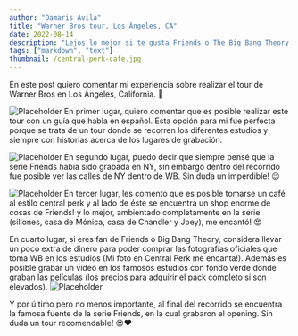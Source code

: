 ```yaml
---
author: "Damaris Avila"
title: "Warner Bros tour, Los Ángeles, CA"
date: 2022-08-14
description: "Lejos lo mejor si te gusta Friends o The Big Bang Theory."
tags: ["markdown", "text"]
thumbnail: /central-perk-cafe.jpg
---
```



En este post quiero comentar mi experiencia sobre realizar el tour de Warner Bros en Los Ángeles, California. <span class="emojify">:star2:</span>

![Placeholder](/WB-5.jpg)
En primer lugar, quiero comentar que es posible realizar este tour con un guía que habla en español. Esta opción para mi fue perfecta porque se trata de un tour donde se recorren los diferentes estudios y siempre con historias acerca de los lugares de grabación.

![Placeholder](/WB-6.jpg)
En segundo lugar, puedo decir que siempre pensé que la serie Friends había sido grabada en NY, sin embargo dentro del recorrido fue posible ver las calles de NY dentro de WB. Sin duda un imperdible! <span class="emojify">:wink:</span>

![Placeholder](/WB-7.jpg)
En tercer lugar, les comento que es posible tomarse un café al estilo central perk y al lado de éste se encuentra un shop enorme de cosas de Friends! y lo mejor, ambientado completamente en la serie (sillones, casa de Mónica, casa de Chandler y Joey), me encantó! <span class="emojify">:heart_eyes:</span>

En cuarto lugar, si eres fan de Friends o Big Bang Theory, considera llevar un poco extra de dinero para poder comprar las fotografías oficiales que toma WB en los estudios (Mi foto en Central Perk me encanta!). Además es posible grabar un video en los famosos estudios con fondo verde donde graban las películas (los precios para adquirir el pack completo si son elevados).
![Placeholder](/sillon.jpg)

Y por último pero no menos importante, al final del recorrido se encuentra la famosa fuente de la serie Friends, en la cual grabaron el opening. Sin duda un tour recomendable! <span class="emojify">:heart_eyes:</span><span class="emojify">:heart:</span>